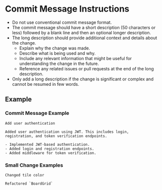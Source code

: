 # Commit Message Instructions

- Do not use conventional commit message format.
- The commit message should have a short description (50 characters or less) followed by a blank line and then an optional longer description.
- The long description should provide additional context and details about the change.
    - Explain why the change was made.
    - Describe what is being used and why.
    - Include any relevant information that might be useful for understanding the change in the future.
    - Reference any related issues or pull requests at the end of the long description.
- Only add a long description if the change is significant or complex and cannot be resumed in few words.

## Example

### Commit Message Example

```
Add user authentication

Added user authentication using JWT. This includes login, registration, and token verification endpoints.

- Implemented JWT-based authentication.
- Added login and registration endpoints.
- Added middleware for token verification.
```

### Small Change Examples

```
Changed tile color
```

```
Refactored `BoardGrid`
```
